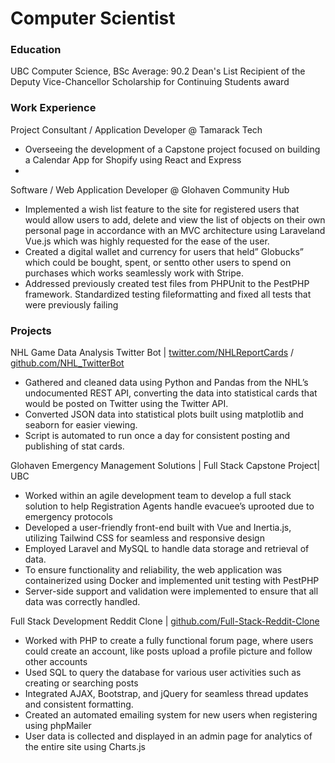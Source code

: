 # Computer Scientist

### Education 
UBC Computer Science, BSc
Average: 90.2
Dean's List
Recipient of the Deputy Vice-Chancellor Scholarship for Continuing Students award

### Work Experience
Project Consultant / Application Developer @ Tamarack Tech
- Overseeing the development of a Capstone project focused on building a Calendar App for Shopify using React and Express
- 
Software / Web Application Developer @ Glohaven Community Hub
- Implemented a wish list feature to the site for registered users that would allow users to add, delete and view the list of objects on their own personal page in accordance with an MVC architecture using Laraveland Vue.js which was highly requested for the ease of the user.
- Created a digital wallet and currency for users that held” Globucks” which could be bought, spent, or sentto other users to spend on purchases which works seamlessly work with Stripe.
- Addressed previously created test files from PHPUnit to the PestPHP framework. Standardized testing fileformatting and fixed all tests that were previously failing

### Projects 
NHL Game Data Analysis Twitter Bot | [twitter.com/NHLReportCards](https://twitter.com/NHLReportCards) / [github.com/NHL_TwitterBot](https://github.com/TWright-28/NHL_TwitterBot)
- Gathered and cleaned data using Python and Pandas from the NHL’s undocumented REST API, converting the data into statistical cards that would be posted on Twitter using the Twitter API.
- Converted JSON data into statistical plots built using matplotlib and seaborn for easier viewing.
- Script is automated to run once a day for consistent posting and publishing of stat cards.

Glohaven Emergency Management Solutions | Full Stack Capstone Project| UBC
- Worked within an agile development team to develop a full stack solution to help Registration Agents handle evacuee’s uprooted due to emergency protocols
- Developed a user-friendly front-end built with Vue and Inertia.js, utilizing Tailwind CSS for seamless and responsive design
- Employed Laravel and MySQL to handle data storage and retrieval of data.
- To ensure functionality and reliability, the web application was containerized using Docker and implemented unit testing with PestPHP
- Server-side support and validation were implemented to ensure that all data was correctly handled.

Full Stack Development Reddit Clone | [github.com/Full-Stack-Reddit-Clone](https://github.com/TWright-28/Full-Stack-Reddit-Clone)
- Worked with PHP to create a fully functional forum page, where users could create an account, like posts upload a profile picture and follow other accounts
- Used SQL to query the database for various user activities such as creating or searching posts
- Integrated AJAX, Bootstrap, and jQuery for seamless thread updates and consistent formatting.
- Created an automated emailing system for new users when registering using phpMailer
- User data is collected and displayed in an admin page for analytics of the entire site using Charts.js
